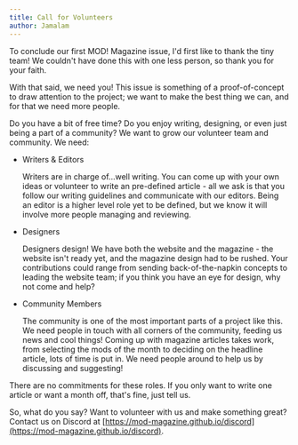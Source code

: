 ```yaml
---
title: Call for Volunteers
author: Jamalam
---
```


To conclude our first MOD! Magazine issue, I'd first like to thank the tiny
team! We couldn't have done this with one less person, so thank you for your
faith.

With that said, we need you! This issue is something of a proof-of-concept to
draw attention to the project; we want to make the best thing we can, and for
that we need more people.

Do you have a bit of free time? Do you enjoy writing, designing, or even just being a
part of a community? We want to grow our volunteer team and community. We need:

- Writers & Editors

  Writers are in charge of...well writing. You can come up with your own ideas
  or volunteer to write an pre-defined article - all we ask is that you follow our
  writing guidelines and communicate with our editors. Being an editor is a
  higher level role yet to be defined, but we know it will involve more people
  managing and reviewing.

- Designers

  Designers design! We have both the website and the magazine - the website
  isn't ready yet, and the magazine design had to be rushed. Your contributions
  could range from sending back-of-the-napkin concepts to leading the website
  team; if you think you have an eye for design, why not come and help?

- Community Members

  The community is one of the most important parts of a project like this.
  We need people in touch with all corners of the community, feeding us news and
  cool things! Coming up with magazine articles takes work, from selecting the
  mods of the month to deciding on the headline article, lots of time is put in.
  We need people around to help us by discussing and suggesting!

There are no commitments for these roles. If you only want to write one article
or want a month off, that's fine, just tell us.

So, what do you say? Want to volunteer with us and make something great? Contact
us on Discord at [https://mod-magazine.github.io/discord](https://mod-magazine.github.io/discord).
